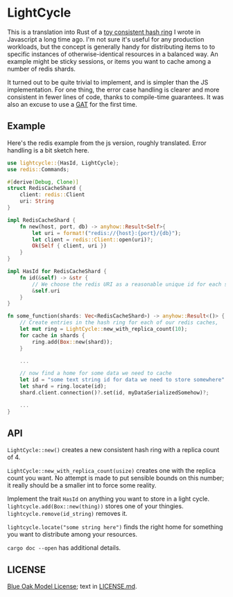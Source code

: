 # LightCycle

This is a translation into Rust of a [toy consistent hash ring](https://github.com/ceejbot/light-cycle) I wrote in Javascript a long time ago. I'm not sure it's useful for any production workloads, but the concept is generally handy for distributing items to to specific instances of otherwise-identical resources in a balanced way. An example might be sticky sessions, or items you want to cache among a number of redis shards.

It turned out to be quite trivial to implement, and is simpler than the JS implementation. For one thing, the error case handling is clearer and more consistent in fewer lines of code, thanks to compile-time guarantees. It was also an excuse to use a [GAT](https://doc.rust-lang.org/rust-by-example/generics/assoc_items/types.html) for the first time.

## Example

Here's the redis example from the js version, roughly translated. Error handling is a bit sketch here.

```rust
use lightcycle::{HasId, LightCycle};
use redis::Commands;

#[derive(Debug, Clone)]
struct RedisCacheShard {
	client: redis::Client
	uri: String
}

impl RedisCacheShard {
	fn new(host, port, db) -> anyhow::Result<Self>{
		let uri = format!("redis://{host}:{port}/{db}");
		let client = redis::Client::open(uri)?;
		Ok(Self { client, uri })
	}
}

impl HasId for RedisCacheShard {
	fn id(&self) -> &str {
		// We choose the redis URI as a reasonable unique id for each shard.
		&self.uri
	}
}

fn some_function(shards: Vec<RedisCacheShard>) -> anyhow::Result<()> {
	// Create entries in the hash ring for each of our redis caches,
	let mut ring = LightCycle::new_with_replica_count(10);
	for cache in shards {
		ring.add(Box::new(shard));
	}

	...

	// now find a home for some data we need to cache
	let id = "some text string id for data we need to store somewhere".to_string();
	let shard = ring.locate(id);
	shard.client.connection()?.set(id, myDataSerializedSomehow)?;

	...
}
```

## API

`LightCycle::new()` creates a new consistent hash ring with a replica count of 4.

`LightCycle::new_with_replica_count(usize)` creates one with the replica count you want. No attempt is made to put sensible bounds on this number; it really should be a smaller int to force some reality.

Implement the trait `HasId` on anything you want to store in a light cycle. `lightcycle.add(Box::new(thing))` stores one of your thingies. `lightcycle.remove(id_string)` removes it.

`lightcycle.locate("some string here")` finds the right home for something you want to distribute among your resources.

`cargo doc --open` has additional details.

## LICENSE

[Blue Oak Model License](https://blueoakcouncil.org/license/1.0.0); text in [LICENSE.md](./LICENSE.md).
